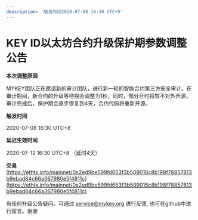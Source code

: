 ```yaml
---
description: '触发时间2020-07-08 16:30 UTC+8'
---
```


# KEY ID以太坊合约升级保护期参数调整公告

**本次调整原因**

MYKEY团队正在邀请新的审计团队，进行新一轮的智能合约第三方安全审计。在审计期间，新合约的升级等待期会调整为1秒，同时，部分合约将暂不对外开源，审计完成后，保护期会逐步恢复到4天，合约代码将重新开源。

**触发时间**

2020-07-08 16:30 UTC+8

**延迟生效时间**

2020-07-12 16:30 UTC+8 （延时4天）

**交易**[https://ethtx.info/mainnet/0x2ed9be599fd653f3b509016c8b198f78857813b9ebad84c66a367980e5f4811c](https://ethtx.info/mainnet/0x2ed9be599fd653f3b509016c8b198f78857813b9ebad84c66a367980e5f4811c)

有任何升级公告疑问，可通过 [service@mykey.org](mailto:service@mykey.org) 进行反馈, 也可在github中进行留言。谢谢

